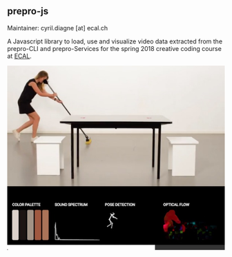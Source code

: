## prepro-js
Maintainer: cyril.diagne [at] ecal.ch

A Javascript library to load, use and visualize video data extracted from the prepro-CLI and prepro-Services for the spring 2018 creative coding course at [ECAL](http://ecal.ch).

![screenshot](https://raw.githubusercontent.com/ecal-mid/prepro-js/master/medias/screenshot.jpg)
